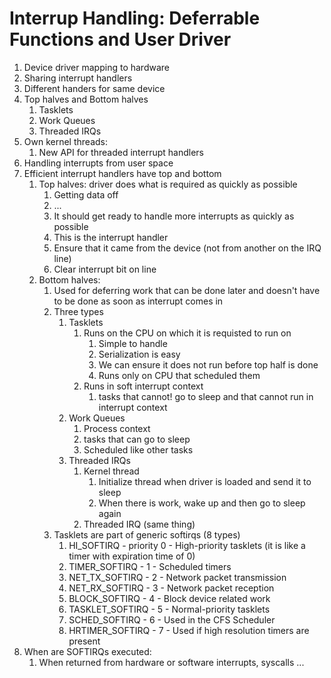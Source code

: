 # Interrup Handling: Deferrable Functions and User Driver #
1. Device driver mapping to hardware
2. Sharing interrupt handlers
3. Different handers for same device
4. Top halves and Bottom halves
	1. Tasklets
	2. Work Queues
	3. Threaded IRQs
5. Own kernel threads:
	1. New API for threaded interrupt handlers
6. Handling interrupts from user space
7. Efficient interrupt handlers have top and bottom
	1. Top halves: driver does what is required as quickly as possible
		1. Getting data off
		2. ...
		3. It should get ready to handle more interrupts as quickly as possible
		4. This is the interrupt handler
		5. Ensure that it came from the device (not from another on the IRQ line)
		6. Clear interrupt bit on line
	2. Bottom halves:
		1. Used for deferring work that can be done later and doesn't have to be done as soon as interrupt comes in
		2. Three types
			1. Tasklets
				1. Runs on the CPU on which it is requisted to run on
					1. Simple to handle
					2. Serialization is easy
					3. We can ensure it does not run before top half is done
					4. Runs only on CPU that scheduled them
				2. Runs in soft interrupt context
					1. tasks that cannot! go to sleep and that cannot run in interrupt context
			2. Work Queues
				1. Process context
				2. tasks that can go to sleep
				3. Scheduled like other tasks
			3. Threaded IRQs
				1. Kernel thread
					1. Initialize thread when driver is loaded and send it to sleep
					2. When there is work, wake up and then go to sleep again
				2. Threaded IRQ (same thing)
		3. Tasklets are part of generic softirqs (8 types)
			1. HI_SOFTIRQ - priority 0 - High-priority tasklets (it is like a timer with expiration time of 0)
			2. TIMER_SOFTIRQ - 1 - Scheduled timers
			3. NET_TX_SOFTIRQ - 2 - Network packet transmission
			4. NET_RX_SOFTIRQ - 3 - Network packet reception
			5. BLOCK_SOFTIRQ - 4 - Block device related work
			6. TASKLET_SOFTIRQ - 5 - Normal-priority tasklets
			7. SCHED_SOFTIRQ - 6 - Used in the CFS Scheduler
			8. HRTIMER_SOFTIRQ - 7 - Used if high resolution timers are present
8. When are SOFTIRQs executed:
	1. When returned from hardware or software interrupts, syscalls ... 